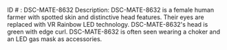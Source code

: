 ID # : DSC-MATE-8632
Description: DSC-MATE-8632 is a female human farmer with spotted skin and distinctive head features. Their eyes are replaced with VR Rainbow LED technology. DSC-MATE-8632's head is green with edge curl. DSC-MATE-8632 is often seen wearing a choker and an LED gas mask as accessories.